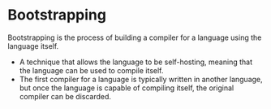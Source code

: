 # Bootstrapping

Bootstrapping is the process of building a compiler for a language using the language itself.

-   A technique that allows the language to be self-hosting, meaning that the language can be used to compile itself.
-   The first compiler for a language is typically written in another language, but once the language is capable of compiling itself, the original compiler can be discarded.
